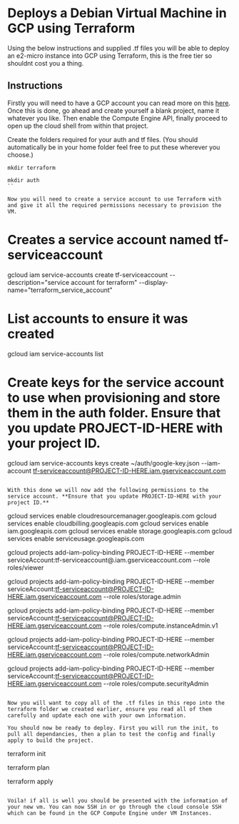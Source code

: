 # Deploys a Debian Virtual Machine in GCP using Terraform
Using the below instructions and supplied .tf files you will be able to deploy an e2-micro instance into GCP using Terraform, this is the free tier so shouldnt cost you a thing.

## Instructions
Firstly you will need to have a GCP account you can read more on this [here](https://cloud.google.com/free/docs/gcp-free-tier). Once this is done, go ahead and create yourself a blank project, name it whatever you like. Then enable the Compute Engine API, finally proceed to open up the cloud shell from within that project.

Create the folders required for your auth and tf files. (You should automatically be in your home folder feel free to put these wherever you choose.)
```
mkdir terraform

mkdir auth
``

Now you will need to create a service account to use Terraform with and give it all the required permissions necessary to provision the VM.

```
# Creates a service account named tf-serviceaccount 
gcloud iam service-accounts create tf-serviceaccount --description="service account for terraform" --display-name="terraform_service_account"

# List accounts to ensure it was created
gcloud iam service-accounts list

# Create keys for the service account to use when provisioning and store them in the auth folder. **Ensure that you update PROJECT-ID-HERE with your project ID.**
gcloud iam service-accounts keys create ~/auth/google-key.json --iam-account tf-serviceaccount@PROJECT-ID-HERE.iam.gserviceaccount.com

```

With this done we will now add the following permissions to the service account. **Ensure that you update PROJECT-ID-HERE with your project ID.**

```
gcloud services enable cloudresourcemanager.googleapis.com
gcloud services enable cloudbilling.googleapis.com
gcloud services enable iam.googleapis.com
gcloud services enable storage.googleapis.com
gcloud services enable serviceusage.googleapis.com

gcloud projects add-iam-policy-binding PROJECT-ID-HERE --member serviceAccount:tf-serviceaccount@.iam.gserviceaccount.com --role roles/viewer

gcloud projects add-iam-policy-binding PROJECT-ID-HERE --member serviceAccount:tf-serviceaccount@PROJECT-ID-HERE.iam.gserviceaccount.com --role roles/storage.admin

gcloud projects add-iam-policy-binding PROJECT-ID-HERE --member serviceAccount:tf-serviceaccount@PROJECT-ID-HERE.iam.gserviceaccount.com --role roles/compute.instanceAdmin.v1

gcloud projects add-iam-policy-binding PROJECT-ID-HERE --member serviceAccount:tf-serviceaccount@PROJECT-ID-HERE.iam.gserviceaccount.com --role roles/compute.networkAdmin

gcloud projects add-iam-policy-binding PROJECT-ID-HERE --member serviceAccount:tf-serviceaccount@PROJECT-ID-HERE.iam.gserviceaccount.com --role roles/compute.securityAdmin
```

Now you will want to copy all of the .tf files in this repo into the terraform folder we created earlier, ensure you read all of them carefully and update each one with your own information.

You should now be ready to deploy. First you will run the init, to pull all dependancies, then a plan to test the config and finally apply to build the project.
```
terraform init

terraform plan

terraform apply
```

Voila! if all is well you should be presented with the information of your new vm. You can now SSH in or go through the cloud console SSH which can be found in the GCP Compute Engine under VM Instances.
